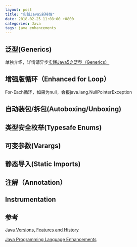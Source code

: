 ```yaml
---
layout: post
title: "实践Java5新特性"
date: 2018-02-25 11:08:00 +0800
categories: Java
tags: java enhancements
---
```


## 泛型(Generics)

单独介绍，详情请异步[实践Java5之泛型（Generics）](/2018/03/08/实践Java5之泛型（Generic）.html)

## 增强版循环（Enhanced for Loop）

For-Each循环，如果为null，会报java.lang.NullPointerException

## 自动装包/拆包(Autoboxing/Unboxing)

## 类型安全枚举(Typesafe Enums)

## 可变参数(Varargs)

## 静态导入(Static Imports)

## 注解（Annotation）

## Instrumentation

## 参考

[Java Versions, Features and History](https://javapapers.com/core-java/java-features-and-history/)

[Java Programming Language Enhancements](https://docs.oracle.com/javase/8/docs/technotes/guides/language/enhancements.html)